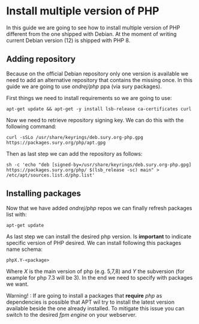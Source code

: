 # Install multiple version of PHP

In this guide we are going to see how to install multiple version of PHP different from the  one shipped with Debian. 
At the moment of writing current Debian version (12) is shipped with PHP 8.

## Adding repository
Because on the official Debian repository only one version is available we need to add an alternative repository that
contains the missing once. In this guide we are going to use _ondrej/php_ ppa (via sury packages).

First things we need to install requirements so we are going to use:
```shell
apt-get update && apt-get -y install lsb-release ca-certificates curl
```

Now we need to retrieve repository signing key. We can do this with the following command:
```shell
curl -sSLo /usr/share/keyrings/deb.sury.org-php.gpg https://packages.sury.org/php/apt.gpg
```

Then as last step we can add the repository as follows:
```shell
sh -c 'echo "deb [signed-by=/usr/share/keyrings/deb.sury.org-php.gpg] https://packages.sury.org/php/ $(lsb_release -sc) main" > /etc/apt/sources.list.d/php.list'
```

## Installing packages
Now that we have added _ondrej/php_ repos we can finally refresh packages list with:
```shell
apt-get update 
```

As last step we can install the desired php version. Is **important** to indicate specific version of PHP desired. We
can install following this packages name schema:
```shell
phpX.Y-<package>
```
Where _X_ is the main version of php (e.g. 5,7,8) and _Y_ the subversion (for example for php 7.3 will be 3). In the end
we need to specify with packages we want.

Warning!
: If are going to install a packages that **require** _php_ as dependencies is possible that APT wil try to install
the latest version available beside the one already installed. To mitigate this issue you can switch to the desired
_fpm engine_ on your webserver.